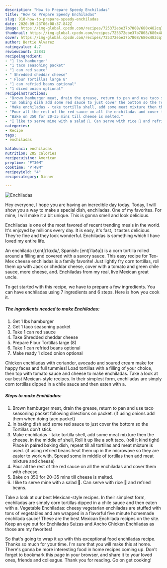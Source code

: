 ```yaml
---
description: "How to Prepare Speedy Enchiladas"
title: "How to Prepare Speedy Enchiladas"
slug: 918-how-to-prepare-speedy-enchiladas
date: 2020-09-23T06:08:37.842Z
image: https://img-global.cpcdn.com/recipes/725372ebe37b7808/680x482cq70/enchiladas-recipe-main-photo.jpg
thumbnail: https://img-global.cpcdn.com/recipes/725372ebe37b7808/680x482cq70/enchiladas-recipe-main-photo.jpg
cover: https://img-global.cpcdn.com/recipes/725372ebe37b7808/680x482cq70/enchiladas-recipe-main-photo.jpg
author: Bertie Alvarez
ratingvalue: 4.7
reviewcount: 32841
recipeingredient:
- "1 lbs hamburger"
- "1 taco seasoning packet"
- "1 can red sauce"
- " Shredded cheddar cheese"
- " Flour Tortillas large 8"
- "1 can refried beans optional"
- "1 diced onion optional"
recipeinstructions:
- "Brown hamburger meat, drain the grease, return to pan and use taco seasoning packet following directions on packet. (if using onions add them when doing taco packet)"
- "In baking dish add some red sauce to just cover the bottom so the Tortillas don’t stick."
- "Make enchiladas - take tortilla shell, add some meat mixture then the cheese. in the middle of shell, Roll it up like a soft taco. (roll it kind tight) Place in paired baking dish, repeat till all tortillas and meat mixture is used. (if using refried beans heat them up in the microwave so they are easier to work with. Spread some in middle of tortillas then add meat mixture and cheese)"
- "Pour all the rest of the red sauce on all the enchiladas and cover them with cheese."
- "Bake on 350 for 20-35 mins till cheese is melted."
- "I like to serve mine with a salad 🥗. Can serve with rice 🍚 and refried beans."
categories:
- Recipe
tags:
- enchiladas

katakunci: enchiladas 
nutrition: 285 calories
recipecuisine: American
preptime: "PT30M"
cooktime: "PT48M"
recipeyield: "4"
recipecategory: Dinner

---
```



![Enchiladas](https://img-global.cpcdn.com/recipes/725372ebe37b7808/680x482cq70/enchiladas-recipe-main-photo.jpg)

Hey everyone, I hope you are having an incredible day today. Today, I will show you a way to make a special dish, enchiladas. One of my favorites. For mine, I will make it a bit unique. This is gonna smell and look delicious.

Enchiladas is one of the most favored of recent trending meals in the world. It's enjoyed by millions every day. It is easy, it's fast, it tastes delicious. They're fine and they look wonderful. Enchiladas is something which I have loved my entire life.

An enchilada (/ˌɛntʃɪˈlɑːdə/, Spanish: [entʃiˈlaða]) is a corn tortilla rolled around a filling and covered with a savory sauce. This easy recipe for Tex-Mex cheese enchiladas is a family favorite! Just lightly fry corn tortillas, roll them up with Jack or cheddar cheese, cover with a tomato and green chile sauce, more cheese, and. Enchiladas from my real, live Mexican great uncle.


To get started with this recipe, we have to prepare a few ingredients. You can have enchiladas using 7 ingredients and 6 steps. Here is how you cook it.

<!--inarticleads1-->

##### The ingredients needed to make Enchiladas:

1. Get 1 lbs hamburger
1. Get 1 taco seasoning packet
1. Take 1 can red sauce
1. Take  Shredded cheddar cheese
1. Prepare  Flour Tortillas large (8)
1. Take 1 can refried beans optional
1. Make ready 1 diced onion optional


Chicken enchiladas with coriander, avocado and soured cream make for happy faces and full tummies! Load tortillas with a filling of your choice, then top with tomato sauce and cheese to make enchiladas. Take a look at our best Mexican-style recipes. In their simplest form, enchiladas are simply corn tortillas dipped in a chile sauce and then eaten with a. 

<!--inarticleads2-->

##### Steps to make Enchiladas:

1. Brown hamburger meat, drain the grease, return to pan and use taco seasoning packet following directions on packet. (if using onions add them when doing taco packet)
1. In baking dish add some red sauce to just cover the bottom so the Tortillas don’t stick.
1. Make enchiladas - take tortilla shell, add some meat mixture then the cheese. in the middle of shell, Roll it up like a soft taco. (roll it kind tight) Place in paired baking dish, repeat till all tortillas and meat mixture is used. (if using refried beans heat them up in the microwave so they are easier to work with. Spread some in middle of tortillas then add meat mixture and cheese)
1. Pour all the rest of the red sauce on all the enchiladas and cover them with cheese.
1. Bake on 350 for 20-35 mins till cheese is melted.
1. I like to serve mine with a salad 🥗. Can serve with rice 🍚 and refried beans.


Take a look at our best Mexican-style recipes. In their simplest form, enchiladas are simply corn tortillas dipped in a chile sauce and then eaten with a. Vegetable Enchiladas: cheesy vegetarian enchiladas are stuffed with tons of vegetables and are wrapped in a flavorful five minute homemade enchilada sauce! These are the best Mexican Enchilada recipes on the site. Keep an eye out for Enchiladas Suizas and Ancho Chicken Enchiladas as those are my favorites! 

So that's going to wrap it up with this exceptional food enchiladas recipe. Thanks so much for your time. I'm sure that you will make this at home. There's gonna be more interesting food in home recipes coming up. Don't forget to bookmark this page in your browser, and share it to your loved ones, friends and colleague. Thank you for reading. Go on get cooking!

